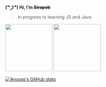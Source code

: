 **( ͡° ͜ʖ ͡°) Hi,  I’m ~~Sirapob~~**
> In progress to learning JS and Java
<img src="AddsomeInfo/JS.png" style="width:150px;">
<img src="AddsomeInfo/Java.jpg" style="width:150px;">






[![Anurag's GitHub stats](https://github-readme-stats.vercel.app/api?username=fluffyhugger)](https://github.com/Sirapob/github-readme-stats)
